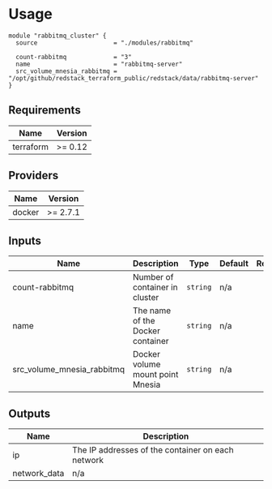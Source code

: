 # Usage

```hcl
module "rabbitmq_cluster" {
  source                     = "./modules/rabbitmq"

  count-rabbitmq             = "3"
  name                       = "rabbitmq-server"
  src_volume_mnesia_rabbitmq = "/opt/github/redstack_terraform_public/redstack/data/rabbitmq-server"
}
```

## Requirements

| Name | Version |
|------|---------|
| terraform | >= 0.12 |

## Providers

| Name | Version |
|------|---------|
| docker | >= 2.7.1 |

## Inputs

| Name | Description | Type | Default | Required |
|------|-------------|------|---------|:--------:|
| count-rabbitmq | Number of container in cluster | `string` | n/a | yes |
| name | The name of the Docker container | `string` | n/a | yes |
| src\_volume\_mnesia\_rabbitmq | Docker volume mount point Mnesia | `string` | n/a | yes |

## Outputs

| Name | Description |
|------|-------------|
| ip | The IP addresses of the container on each network |
| network\_data | n/a |